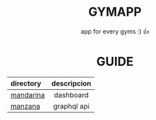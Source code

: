<div align="center">
<h1> 
 GYMAPP
</h1>
<p>app for every gyms :) 👍</p>
<div>

# GUIDE

| directory              | descripcion |
| :--------------------- | :---------: |
| [mandarina](mandarina) |  dashboard  |
| [manzana](manzana)     | graphql api |
